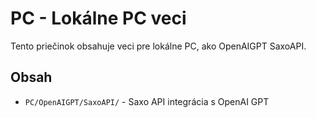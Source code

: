 # PC - Lokálne PC veci

Tento priečinok obsahuje veci pre lokálne PC, ako OpenAIGPT SaxoAPI.

## Obsah

- `PC/OpenAIGPT/SaxoAPI/` - Saxo API integrácia s OpenAI GPT